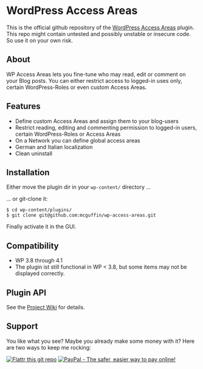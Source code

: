 WordPress Access Areas
======================

This is the official github repository of the [WordPress Access Areas](http://wordpress.org/plugins/wp-access-areas/) 
plugin. This repo might contain untested and possibly unstable or insecure code. So use it on your own risk. 

About
-----
WP Access Areas lets you fine-tune who may read, edit or comment on your Blog posts.
You can either restrict access to logged-in uses only, certain WordPress-Roles or 
even custom Access Areas.

Features
--------
- Define custom Access Areas and assign them to your blog-users
- Restrict reading, editing and commenting permission to logged-in users, certain WordPress-Roles or Access Areas
- On a Network you can define global access areas
- German and Italian localization
- Clean uninstall

Installation
------------
Either move the plugin dir in your `wp-content/` directory ...

... or git-clone it:
```
$ cd wp-content/plugins/
$ git clone git@github.com:mcguffin/wp-access-areas.git
```

Finally activate it in the GUI.

Compatibility
-------------
- WP 3.8 through 4.1 
- The plugin ist still functional in WP < 3.8, but some items may not be displayed correctly.

Plugin API
----------
See the [Project Wiki](../../wiki/) for details.

Support
-------
You like what you see? Maybe you already make some money with it? 
Here are two ways to keep me rocking:

[![Flattr this git repo](http://api.flattr.com/button/flattr-badge-large.png)](https://flattr.com/submit/auto?user_id=joern.lund&url=https://github.com/mcguffin/wp-access-areas&title=WP%20Acces%20Areas&language=php&tags=github&category=software)
<a href="https://www.paypal.com/cgi-bin/webscr?cmd=_s-xclick&hosted_button_id=F8NKC6TCASUXE"><img src="https://www.paypalobjects.com/en_US/i/btn/btn_donate_SM.gif" border="0" name="submit" alt="PayPal - The safer, easier way to pay online!" /></a>
